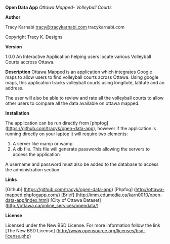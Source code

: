 **Open Data App**
*Ottawa Mapped- Volleyball Courts*


**Author**

Tracy Karnabi
tracy@tracykarnabi.com
tracykarnabi.com

Copyright Tracy K. Designs

**Version**

1.0.0
An Interactive Application helping users locate various Volleyball Courts accross Ottawa.

**Description**
Ottawa Mapped is an application which integrates Google maps to allow users to find volleyball courts across 
Ottawa. Using google maps, this application tracks volleyball courts using longitute, latitute and an address. 

The user will also be able to review and rate all the volleyball courts to allow other users to compare all the data available 
on ottawa mapped. 

**Installation**

The application can be run directly from [phpfog] (https://github.com/tracyk/open-data-app), however 
if the application is running directly on your laptop it will require two elements:
1) A server like mamp or wamp
2) A db file. This file will generate passwords allowing the servers to access the application

A username and password must also be added to the database to access the administration section.

**Links**

[Github] (https://github.com/tracyk/open-data-app)
[Phpfog] (http://ottawa-mapped.phpfogapp.com/)
[Brief] (http://imm.edumedia.ca/karn0010/open-data-app/index.html)
[City of Ottawa Dataset] (http://ottawa.ca/online_services/opendata/)

**License**

Licensed under the New BSD License.
For more information follow the link [The New BSD License] (http://www.opensource.org/licenses/bsd-license.php)
